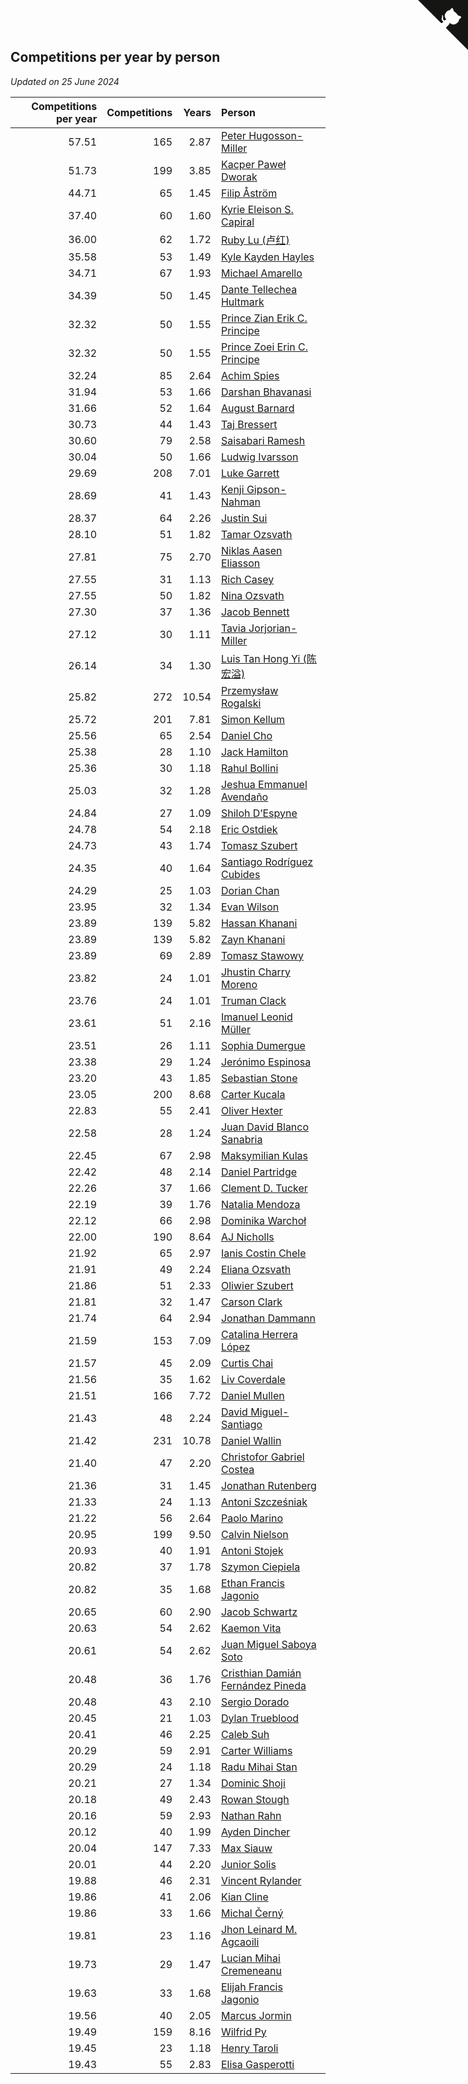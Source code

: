 ## Competitions per year by person

*Updated on 25 June 2024*

| Competitions per year | Competitions | Years | Person |
| ---: | ---: | ---: | :--- |
| 57.51 | 165 | 2.87 | [Peter Hugosson-Miller](https://www.worldcubeassociation.org/persons/2021HUGO01) |
| 51.73 | 199 | 3.85 | [Kacper Paweł Dworak](https://www.worldcubeassociation.org/persons/2020DWOR01) |
| 44.71 | 65 | 1.45 | [Filip Åström](https://www.worldcubeassociation.org/persons/2023ASTR01) |
| 37.40 | 60 | 1.60 | [Kyrie Eleison S. Capiral](https://www.worldcubeassociation.org/persons/2022CAPI02) |
| 36.00 | 62 | 1.72 | [Ruby Lu (卢红)](https://www.worldcubeassociation.org/persons/2022LURU01) |
| 35.58 | 53 | 1.49 | [Kyle Kayden Hayles](https://www.worldcubeassociation.org/persons/2022HAYL02) |
| 34.71 | 67 | 1.93 | [Michael Amarello](https://www.worldcubeassociation.org/persons/2022AMAR09) |
| 34.39 | 50 | 1.45 | [Dante Tellechea Hultmark](https://www.worldcubeassociation.org/persons/2023HULT01) |
| 32.32 | 50 | 1.55 | [Prince Zian Erik C. Principe](https://www.worldcubeassociation.org/persons/2022PRIN08) |
| 32.32 | 50 | 1.55 | [Prince Zoei Erin C. Principe](https://www.worldcubeassociation.org/persons/2022PRIN09) |
| 32.24 | 85 | 2.64 | [Achim Spies](https://www.worldcubeassociation.org/persons/2021SPIE01) |
| 31.94 | 53 | 1.66 | [Darshan Bhavanasi](https://www.worldcubeassociation.org/persons/2022BHAV01) |
| 31.66 | 52 | 1.64 | [August Barnard](https://www.worldcubeassociation.org/persons/2022BARN21) |
| 30.73 | 44 | 1.43 | [Taj Bressert](https://www.worldcubeassociation.org/persons/2023BRES01) |
| 30.60 | 79 | 2.58 | [Saisabari Ramesh](https://www.worldcubeassociation.org/persons/2021RAME01) |
| 30.04 | 50 | 1.66 | [Ludwig Ivarsson](https://www.worldcubeassociation.org/persons/2022IVAR01) |
| 29.69 | 208 | 7.01 | [Luke Garrett](https://www.worldcubeassociation.org/persons/2017GARR05) |
| 28.69 | 41 | 1.43 | [Kenji Gipson-Nahman](https://www.worldcubeassociation.org/persons/2023GIPS01) |
| 28.37 | 64 | 2.26 | [Justin Sui](https://www.worldcubeassociation.org/persons/2022SUIJ01) |
| 28.10 | 51 | 1.82 | [Tamar Ozsvath](https://www.worldcubeassociation.org/persons/2022OZSV04) |
| 27.81 | 75 | 2.70 | [Niklas Aasen Eliasson](https://www.worldcubeassociation.org/persons/2021ELIA01) |
| 27.55 | 31 | 1.13 | [Rich Casey](https://www.worldcubeassociation.org/persons/2023CASE06) |
| 27.55 | 50 | 1.82 | [Nina Ozsvath](https://www.worldcubeassociation.org/persons/2022OZSV03) |
| 27.30 | 37 | 1.36 | [Jacob Bennett](https://www.worldcubeassociation.org/persons/2023BENN04) |
| 27.12 | 30 | 1.11 | [Tavia Jorjorian-Miller](https://www.worldcubeassociation.org/persons/2023JORJ01) |
| 26.14 | 34 | 1.30 | [Luis Tan Hong Yi (陈宏溢)](https://www.worldcubeassociation.org/persons/2023YILU01) |
| 25.82 | 272 | 10.54 | [Przemysław Rogalski](https://www.worldcubeassociation.org/persons/2013ROGA02) |
| 25.72 | 201 | 7.81 | [Simon Kellum](https://www.worldcubeassociation.org/persons/2016KELL12) |
| 25.56 | 65 | 2.54 | [Daniel Cho](https://www.worldcubeassociation.org/persons/2021CHOD01) |
| 25.38 | 28 | 1.10 | [Jack Hamilton](https://www.worldcubeassociation.org/persons/2023HAMI08) |
| 25.36 | 30 | 1.18 | [Rahul Bollini](https://www.worldcubeassociation.org/persons/2023BOLL01) |
| 25.03 | 32 | 1.28 | [Jeshua Emmanuel Avendaño](https://www.worldcubeassociation.org/persons/2023AVEN01) |
| 24.84 | 27 | 1.09 | [Shiloh D’Espyne](https://www.worldcubeassociation.org/persons/2023DESP01) |
| 24.78 | 54 | 2.18 | [Eric Ostdiek](https://www.worldcubeassociation.org/persons/2022OSTD01) |
| 24.73 | 43 | 1.74 | [Tomasz Szubert](https://www.worldcubeassociation.org/persons/2022SZUB02) |
| 24.35 | 40 | 1.64 | [Santiago Rodríguez Cubides](https://www.worldcubeassociation.org/persons/2022CUBI01) |
| 24.29 | 25 | 1.03 | [Dorian Chan](https://www.worldcubeassociation.org/persons/2023DORI01) |
| 23.95 | 32 | 1.34 | [Evan Wilson](https://www.worldcubeassociation.org/persons/2023WILS11) |
| 23.89 | 139 | 5.82 | [Hassan Khanani](https://www.worldcubeassociation.org/persons/2018KHAN26) |
| 23.89 | 139 | 5.82 | [Zayn Khanani](https://www.worldcubeassociation.org/persons/2018KHAN28) |
| 23.89 | 69 | 2.89 | [Tomasz Stawowy](https://www.worldcubeassociation.org/persons/2021STAW01) |
| 23.82 | 24 | 1.01 | [Jhustin Charry Moreno](https://www.worldcubeassociation.org/persons/2023MORE20) |
| 23.76 | 24 | 1.01 | [Truman Clack](https://www.worldcubeassociation.org/persons/2023CLAC02) |
| 23.61 | 51 | 2.16 | [Imanuel Leonid Müller](https://www.worldcubeassociation.org/persons/2022MULL02) |
| 23.51 | 26 | 1.11 | [Sophia Dumergue](https://www.worldcubeassociation.org/persons/2023DUME02) |
| 23.38 | 29 | 1.24 | [Jerónimo Espinosa](https://www.worldcubeassociation.org/persons/2023ESPI07) |
| 23.20 | 43 | 1.85 | [Sebastian Stone](https://www.worldcubeassociation.org/persons/2022STON09) |
| 23.05 | 200 | 8.68 | [Carter Kucala](https://www.worldcubeassociation.org/persons/2015KUCA01) |
| 22.83 | 55 | 2.41 | [Oliver Hexter](https://www.worldcubeassociation.org/persons/2022HEXT01) |
| 22.58 | 28 | 1.24 | [Juan David Blanco Sanabria](https://www.worldcubeassociation.org/persons/2023SANA04) |
| 22.45 | 67 | 2.98 | [Maksymilian Kulas](https://www.worldcubeassociation.org/persons/2021KULA02) |
| 22.42 | 48 | 2.14 | [Daniel Partridge](https://www.worldcubeassociation.org/persons/2022PART02) |
| 22.26 | 37 | 1.66 | [Clement D. Tucker](https://www.worldcubeassociation.org/persons/2022TUCK09) |
| 22.19 | 39 | 1.76 | [Natalia Mendoza](https://www.worldcubeassociation.org/persons/2022MEND24) |
| 22.12 | 66 | 2.98 | [Dominika Warchoł](https://www.worldcubeassociation.org/persons/2021WARC01) |
| 22.00 | 190 | 8.64 | [AJ Nicholls](https://www.worldcubeassociation.org/persons/2015NICH04) |
| 21.92 | 65 | 2.97 | [Ianis Costin Chele](https://www.worldcubeassociation.org/persons/2021CHEL01) |
| 21.91 | 49 | 2.24 | [Eliana Ozsvath](https://www.worldcubeassociation.org/persons/2022OZSV01) |
| 21.86 | 51 | 2.33 | [Oliwier Szubert](https://www.worldcubeassociation.org/persons/2022SZUB01) |
| 21.81 | 32 | 1.47 | [Carson Clark](https://www.worldcubeassociation.org/persons/2023CLAR02) |
| 21.74 | 64 | 2.94 | [Jonathan Dammann](https://www.worldcubeassociation.org/persons/2021DAMM01) |
| 21.59 | 153 | 7.09 | [Catalina Herrera López](https://www.worldcubeassociation.org/persons/2017LOPE31) |
| 21.57 | 45 | 2.09 | [Curtis Chai](https://www.worldcubeassociation.org/persons/2022CHAI02) |
| 21.56 | 35 | 1.62 | [Liv Coverdale](https://www.worldcubeassociation.org/persons/2022COVE02) |
| 21.51 | 166 | 7.72 | [Daniel Mullen](https://www.worldcubeassociation.org/persons/2016MULL04) |
| 21.43 | 48 | 2.24 | [David Miguel-Santiago](https://www.worldcubeassociation.org/persons/2022MIGU02) |
| 21.42 | 231 | 10.78 | [Daniel Wallin](https://www.worldcubeassociation.org/persons/2013WALL03) |
| 21.40 | 47 | 2.20 | [Christofor Gabriel Costea](https://www.worldcubeassociation.org/persons/2022COST03) |
| 21.36 | 31 | 1.45 | [Jonathan Rutenberg](https://www.worldcubeassociation.org/persons/2023RUTE01) |
| 21.33 | 24 | 1.13 | [Antoni Szcześniak](https://www.worldcubeassociation.org/persons/2023SZCZ04) |
| 21.22 | 56 | 2.64 | [Paolo Marino](https://www.worldcubeassociation.org/persons/2021MARI04) |
| 20.95 | 199 | 9.50 | [Calvin Nielson](https://www.worldcubeassociation.org/persons/2014NIEL03) |
| 20.93 | 40 | 1.91 | [Antoni Stojek](https://www.worldcubeassociation.org/persons/2022STOJ03) |
| 20.82 | 37 | 1.78 | [Szymon Ciepiela](https://www.worldcubeassociation.org/persons/2022CIEP01) |
| 20.82 | 35 | 1.68 | [Ethan Francis Jagonio](https://www.worldcubeassociation.org/persons/2022JAGO03) |
| 20.65 | 60 | 2.90 | [Jacob Schwartz](https://www.worldcubeassociation.org/persons/2021SCHW01) |
| 20.63 | 54 | 2.62 | [Kaemon Vita](https://www.worldcubeassociation.org/persons/2021VITA01) |
| 20.61 | 54 | 2.62 | [Juan Miguel Saboya Soto](https://www.worldcubeassociation.org/persons/2021SOTO01) |
| 20.48 | 36 | 1.76 | [Cristhian Damián Fernández Pineda](https://www.worldcubeassociation.org/persons/2022PINE05) |
| 20.48 | 43 | 2.10 | [Sergio Dorado](https://www.worldcubeassociation.org/persons/2022CORR05) |
| 20.45 | 21 | 1.03 | [Dylan Trueblood](https://www.worldcubeassociation.org/persons/2023TRUE02) |
| 20.41 | 46 | 2.25 | [Caleb Suh](https://www.worldcubeassociation.org/persons/2022SUHC01) |
| 20.29 | 59 | 2.91 | [Carter Williams](https://www.worldcubeassociation.org/persons/2021WILL06) |
| 20.29 | 24 | 1.18 | [Radu Mihai Stan](https://www.worldcubeassociation.org/persons/2023STAN09) |
| 20.21 | 27 | 1.34 | [Dominic Shoji](https://www.worldcubeassociation.org/persons/2023SHOJ01) |
| 20.18 | 49 | 2.43 | [Rowan Stough](https://www.worldcubeassociation.org/persons/2022STOU01) |
| 20.16 | 59 | 2.93 | [Nathan Rahn](https://www.worldcubeassociation.org/persons/2021RAHN01) |
| 20.12 | 40 | 1.99 | [Ayden Dincher](https://www.worldcubeassociation.org/persons/2022DINC01) |
| 20.04 | 147 | 7.33 | [Max Siauw](https://www.worldcubeassociation.org/persons/2017SIAU02) |
| 20.01 | 44 | 2.20 | [Junior Solis](https://www.worldcubeassociation.org/persons/2022SOLI03) |
| 19.88 | 46 | 2.31 | [Vincent Rylander](https://www.worldcubeassociation.org/persons/2022RYLA01) |
| 19.86 | 41 | 2.06 | [Kian Cline](https://www.worldcubeassociation.org/persons/2022CLIN01) |
| 19.86 | 33 | 1.66 | [Michal Černý](https://www.worldcubeassociation.org/persons/2022CERN03) |
| 19.81 | 23 | 1.16 | [Jhon Leinard M. Agcaoili](https://www.worldcubeassociation.org/persons/2023AGCA01) |
| 19.73 | 29 | 1.47 | [Lucian Mihai Cremeneanu](https://www.worldcubeassociation.org/persons/2023CREM01) |
| 19.63 | 33 | 1.68 | [Elijah Francis Jagonio](https://www.worldcubeassociation.org/persons/2022JAGO02) |
| 19.56 | 40 | 2.05 | [Marcus Jormin](https://www.worldcubeassociation.org/persons/2022JORM01) |
| 19.49 | 159 | 8.16 | [Wilfrid Py](https://www.worldcubeassociation.org/persons/2016PYWI01) |
| 19.45 | 23 | 1.18 | [Henry Taroli](https://www.worldcubeassociation.org/persons/2023TARO01) |
| 19.43 | 55 | 2.83 | [Elisa Gasperotti](https://www.worldcubeassociation.org/persons/2021GASP01) |


<a href="https://github.com/jonatanklosko/wca_statistics" class="github-corner" aria-label="View source on Github"><svg width="80" height="80" viewBox="0 0 250 250" style="fill:#151513; color:#fff; position: absolute; top: 0; border: 0; right: 0;" aria-hidden="true"><path d="M0,0 L115,115 L130,115 L142,142 L250,250 L250,0 Z"></path><path d="M128.3,109.0 C113.8,99.7 119.0,89.6 119.0,89.6 C122.0,82.7 120.5,78.6 120.5,78.6 C119.2,72.0 123.4,76.3 123.4,76.3 C127.3,80.9 125.5,87.3 125.5,87.3 C122.9,97.6 130.6,101.9 134.4,103.2" fill="currentColor" style="transform-origin: 130px 106px;" class="octo-arm"></path><path d="M115.0,115.0 C114.9,115.1 118.7,116.5 119.8,115.4 L133.7,101.6 C136.9,99.2 139.9,98.4 142.2,98.6 C133.8,88.0 127.5,74.4 143.8,58.0 C148.5,53.4 154.0,51.2 159.7,51.0 C160.3,49.4 163.2,43.6 171.4,40.1 C171.4,40.1 176.1,42.5 178.8,56.2 C183.1,58.6 187.2,61.8 190.9,65.4 C194.5,69.0 197.7,73.2 200.1,77.6 C213.8,80.2 216.3,84.9 216.3,84.9 C212.7,93.1 206.9,96.0 205.4,96.6 C205.1,102.4 203.0,107.8 198.3,112.5 C181.9,128.9 168.3,122.5 157.7,114.1 C157.9,116.9 156.7,120.9 152.7,124.9 L141.0,136.5 C139.8,137.7 141.6,141.9 141.8,141.8 Z" fill="currentColor" class="octo-body"></path></svg></a><style>.github-corner:hover .octo-arm{animation:octocat-wave 560ms ease-in-out}@keyframes octocat-wave{0%,100%{transform:rotate(0)}20%,60%{transform:rotate(-25deg)}40%,80%{transform:rotate(10deg)}}@media (max-width:500px){.github-corner:hover .octo-arm{animation:none}.github-corner .octo-arm{animation:octocat-wave 560ms ease-in-out}}</style>
